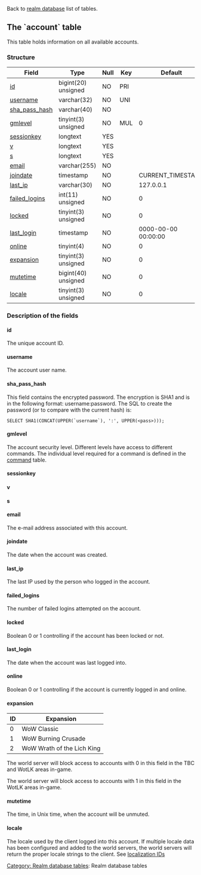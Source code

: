 Back to [realm database](realmdb_struct) list of tables.

The \`account\` table
---------------------

This table holds information on all available accounts.

### Structure

| **Field**                                | **Type**            | **Null** | **Key** | **Default**         | **Extra**       |
|------------------------------------------|---------------------|----------|---------|---------------------|-----------------|
| [id](Account#id)                         | bigint(20) unsigned | NO       | PRI     |                     | auto\_increment |
| [username](Account#username)             | varchar(32)         | NO       | UNI     |                     |                 |
| [sha\_pass\_hash](Account#sha_pass_hash) | varchar(40)         | NO       |         |                     |                 |
| [gmlevel](Account#gmlevel)               | tinyint(3) unsigned | NO       | MUL     | 0                   |                 |
| [sessionkey](Account#sessionkey)         | longtext            | YES      |         |                     |                 |
| [v](Account#v)                           | longtext            | YES      |         |                     |                 |
| [s](Account#s)                           | longtext            | YES      |         |                     |                 |
| [email](Account#email)                   | varchar(255)        | NO       |         |                     |                 |
| [joindate](Account#joindate)             | timestamp           | NO       |         | CURRENT\_TIMESTAMP  |                 |
| [last\_ip](Account#last_ip)              | varchar(30)         | NO       |         | 127.0.0.1           |                 |
| [failed\_logins](Account#failed_logins)  | int(11) unsigned    | NO       |         | 0                   |                 |
| [locked](Account#locked)                 | tinyint(3) unsigned | NO       |         | 0                   |                 |
| [last\_login](Account#last_login)        | timestamp           | NO       |         | 0000-00-00 00:00:00 |                 |
| [online](Account#online)                 | tinyint(4)          | NO       |         | 0                   |                 |
| [expansion](Account#expansion)           | tinyint(3) unsigned | NO       |         | 0                   |                 |
| [mutetime](Account#mutetime)             | bigint(40) unsigned | NO       |         | 0                   |                 |
| [locale](Account#locale)                 | tinyint(3) unsigned | NO       |         | 0                   |                 |

### Description of the fields

#### id

The unique account ID.

#### username

The account user name.

#### sha\_pass\_hash

This field contains the encrypted password. The encryption is SHA1 and is in the following format: username:password. The SQL to create the password (or to compare with the current hash) is:

    SELECT SHA1(CONCAT(UPPER(`username`), ':', UPPER(<pass>)));

#### gmlevel

The account security level. Different levels have access to different commands. The individual level required for a command is defined in the [command](command) table.

#### sessionkey

#### v

#### s

#### email

The e-mail address associated with this account.

#### joindate

The date when the account was created.

#### last\_ip

The last IP used by the person who logged in the account.

#### failed\_logins

The number of failed logins attempted on the account.

#### locked

Boolean 0 or 1 controlling if the account has been locked or not.

#### last\_login

The date when the account was last logged into.

#### online

Boolean 0 or 1 controlling if the account is currently logged in and online.

#### expansion

| **ID** | **Expansion**              |
|--------|----------------------------|
| 0      | WoW Classic                |
| 1      | WoW Burning Crusade        |
| 2      | WoW Wrath of the Lich King |

The world server will block access to accounts with 0 in this field in the TBC and WotLK areas in-game.

The world server will block access to accounts with 1 in this field in the WotLK areas in-game.

#### mutetime

The time, in Unix time, when the account will be unmuted.

#### locale

The locale used by the client logged into this account. If multiple locale data has been configured and added to the world servers, the world servers will return the proper locale strings to the client. See [localization IDs](localization_lang)

[Category: Realm database tables](Category): Realm database tables
